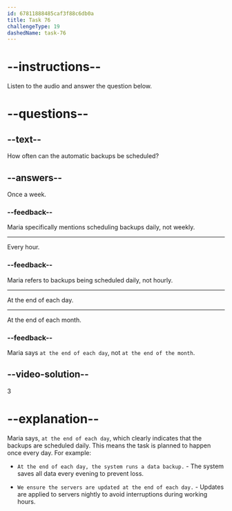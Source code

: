 ```yaml
---
id: 67811888485caf3f88c6db0a
title: Task 76
challengeType: 19
dashedName: task-76
---
```


<!-- (Audio) Maria: Brian mentioned we can schedule automatic backups at the end of each day. -->

# --instructions--

Listen to the audio and answer the question below.

# --questions--

## --text--

How often can the automatic backups be scheduled?

## --answers--

Once a week.

### --feedback--

Maria specifically mentions scheduling backups daily, not weekly.

---

Every hour.

### --feedback--

Maria refers to backups being scheduled daily, not hourly.

---

At the end of each day.

---

At the end of each month.

### --feedback--

Maria says `at the end of each day`, not `at the end of the month`.

## --video-solution--

3

# --explanation--

Maria says, `at the end of each day`, which clearly indicates that the backups are scheduled daily. This means the task is planned to happen once every day. For example:

- `At the end of each day, the system runs a data backup.` - The system saves all data every evening to prevent loss.

- `We ensure the servers are updated at the end of each day.` - Updates are applied to servers nightly to avoid interruptions during working hours.
